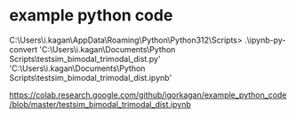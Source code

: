 # example python code

C:\Users\i.kagan\AppData\Roaming\Python\Python312\Scripts> .\ipynb-py-convert 'C:\Users\i.kagan\Documents\Python Scripts\testsim_bimodal_trimodal_dist.py' 'C:\Users\i.kagan\Documents\Python Scripts\testsim_bimodal_trimodal_dist.ipynb'

https://colab.research.google.com/github/igorkagan/example_python_code/blob/master/testsim_bimodal_trimodal_dist.ipynb
